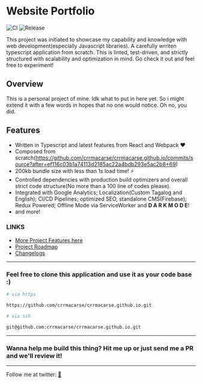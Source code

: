 # Website Portfolio

![CI](https://github.com/crrmacarse/crrmacarse.github.io/workflows/CI/badge.svg?branch=source) ![Release](https://github.com/crrmacarse/crrmacarse.github.io/workflows/Release/badge.svg?branch=source)

This project was initiated to showcase my capability and knowledge with web development(especially Javascript libraries). A carefully
wrriten typescript application from scratch. This is linted, test-driven, and strictly structured with scalability and optimization in mind.
Go check it out and feel free to experiment!

## Overview

This is a personal project of mine. Idk what to put in here yet. So i might extend it with a few words in hopes that no one would notice. Oh no, you did.

## Features

- Written in Typescript and latest features from React and Webpack ♥
- Composed from scratch(https://github.com/crrmacarse/crrmacarse.github.io/commits/source?after=ef116c03b1a74113d2185ac22a4bdb293e5ac2b8+69)
- 200kb bundle size with less than 1s load time! ⚡
- Controlled dependencies with production build optimizers and overall strict code structure(No more than a 100 line of codes please).
- Integrated with Google Analytics; Localization(Custom Tagalog and English); CI/CD Pipelines; optimized SEO, standalone CMS(Firebase); Redux Powered; Offline Mode via ServiceWorker and <b>D A R K M O D E</b>!
- and more!

### LINKS

- [More Project Features here](https://github.com/crrmacarse/crrmacarse.github.io/blob/source/FEATURES.MD)
- [Project Roadmap](https://github.com/crrmacarse/crrmacarse.github.io/blob/source/docs/FEATURES.MD)
- [Changelogs](https://github.com/crrmacarse/crrmacarse.github.io/blob/source/docs/CHANGELOG.MD)

---

### Feel free to clone this application and use it as your code base :)

```bash
# via https

https://github.com/crrmacarse/crrmacarse.github.io.git
```

```bash
# via ssh

git@github.com:crrmacarse/crrmacarse.github.io.git
```

---

### Wanna help me build this thing? Hit me up or just send me a PR and we'll review it!

---

Follow me at twitter: [🐔](https://twitter.com/pablongbuhaymo)
